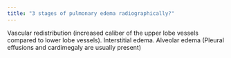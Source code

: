 ```yaml
---
title: "3 stages of pulmonary edema radiographically?"
---
```

Vascular redistribution (increased caliber of the upper lobe vessels compared to lower lobe vessels). Interstitial edema. Alveolar edema (Pleural effusions and cardimegaly are usually present)

